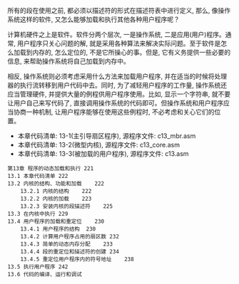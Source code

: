 所有的段在使用之前, 都必须以描述符的形式在描述符表中进行定义, 那么, 像操作系统这样的软件, 又怎么能够加载和执行其他各种用户程序呢？

计算机硬件之上是软件。软件分两个层次, 一是操作系统, 二是应用(用户)程序。通常, 用户程序只关心问题的解, 就是采用各种算法来解决实际问题。至于软件是怎么加载到内存的, 怎么定位的, 不是它所操心的事。但是, 它有义务提供一些必要的信息, 来帮助操作系统将自己加载到内存中。

相反, 操作系统则必须考虑采用什么方法来加载用户程序, 并在适当的时候将处理器的执行流转移到用户代码中去。同时, 为了减轻用户程序的工作量, 操作系统还应当管理硬件, 并提供大量的例程供用户程序使用。比如, 显示一个字符串, 就不要让用户自己来写代码了, 直接调用操作系统的代码即可。但操作系统和用户程序应当协商一种机制, 让用户程序能够在使用这些例程时, 不必考虑和关心它们的位置。

- 本章代码清单: 13-1(主引导扇区程序), 源程序文件: c13_mbr.asm
- 本章代码清单: 13-2(微型内核), 源程序文件: c13_core.asm
- 本章代码清单: 13-3(被加载的用户程序), 源程序文件: c13.asm

```
第13章 程序的动态加载和执行	221
13.1 本章代码清单	222
13.2 内核的结构、功能和加载	222
    13.2.1 内核的结构	222
    13.2.2 内核的加载	223
    13.2.3 安装内核的段描述符	225
13.3 在内核中执行	229
13.4 用户程序的加载和重定位	230
    13.4.1 用户程序的结构	230
    13.4.2 计算用户程序占用的扇区数	232
    13.4.3 简单的动态内存分配	233
    13.4.4 段的重定位和描述符的创建	234
    13.4.5 重定位用户程序内的符号地址	238
13.5 执行用户程序	242
13.6 代码的编译、运行和调试
```